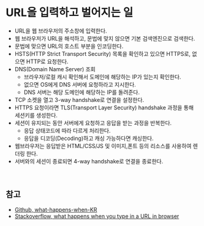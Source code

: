 # URL을 입력하고 벌어지는 일

* URL을 웹 브라우저의 주소창에 입력한다.
* 웹 브라우저가 URL을 해석하고, 문법에 맞지 않으면 기본 검색엔진으로 검색한다.
* 문법에 맞으면 URL의 호스트 부분을 인코딩한다.
* HSTS(HTTP Strict Transport Security) 목록을 확인하고 있으면 HTTPS로, 없으면 HTTP로 요청한다.
* DNS(Domain Name Server) 조회
  * 브라우저/로컬 캐시 확인해서 도메인에 해당하는 IP가 있는지 확인한다.
  * 없으면 OS에게 DNS 서버에 요청하라고 지시한다.
  * DNS 서버는 해당 도메인에 해당하는 IP를 돌려준다.
* TCP 소켓을 열고 3-way handshake로 연결을 설정한다.
* HTTPS 요청이라면 TLS(Transport Layer Security) handshake 과정을 통해 세션키를 생성한다.
* 세션이 유지되는 동안 서버에게 요청하고 응답을 받는 과정을 반복한다.
  * 응답 상태코드에 따라 다르게 처리한다.
  * 응답을 디코딩(Decoding)하고 캐싱 가능하다면 캐싱한다.
* 웹브라우저는 응답받은 HTML/CSS/JS 및 이미지,폰트 등의 리소스를 사용하여 렌더링 한다.
* 서버와의 세션이 종료되면 4-way handshake로 연결을 종료한다.

<br>

## 참고

* [Github, what-happens-when-KR](https://github.com/SantonyChoi/what-happens-when-KR)
* [Stackoverflow, what happens when you type in a URL in browser](https://stackoverflow.com/questions/2092527/what-happens-when-you-type-in-a-url-in-browser)